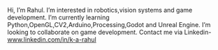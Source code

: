 Hi, I’m Rahul. 
I’m interested in robotics,vision systems and game development.
I’m currently learning Python,OpenGL,CV2,Arduino,Processing,Godot and Unreal Engine.
I’m looking to collaborate on game development.
Contact me via Linkedin- www.linkedin.com/in/k-a-rahul


